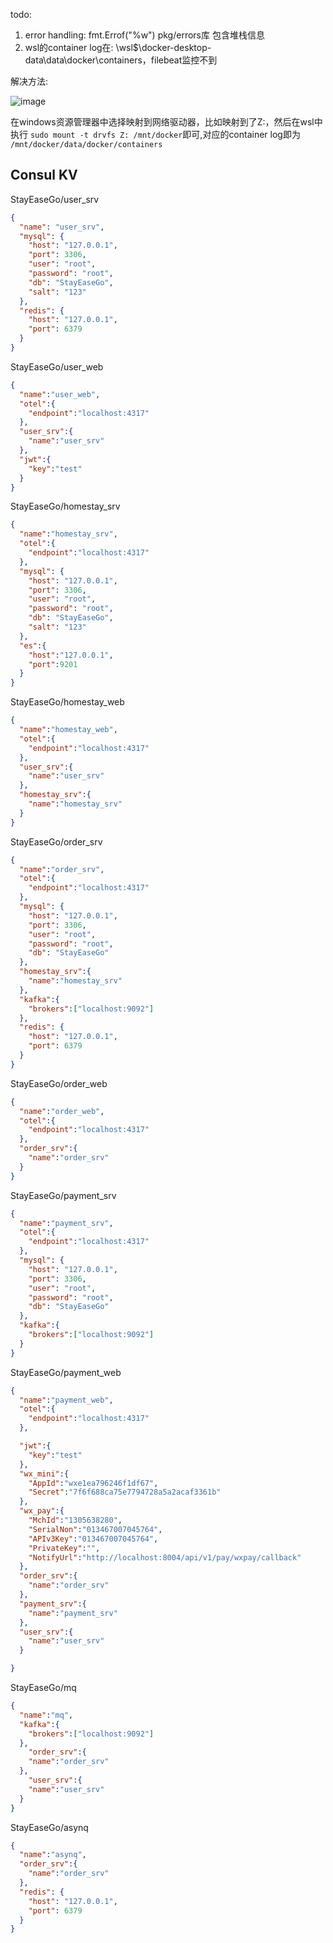 todo:
1. error handling: fmt.Errof("%w")  pkg/errors库 包含堆栈信息
2. wsl的container log在: \\wsl$\docker-desktop-data\data\docker\containers，filebeat监控不到

解决方法: 

  ![image](./images/1.png)

  在windows资源管理器中选择映射到网络驱动器，比如映射到了Z:，然后在wsl中执行 `sudo mount -t drvfs Z: /mnt/docker`即可,对应的container log即为 `/mnt/docker/data/docker/containers`

## Consul KV

StayEaseGo/user_srv
```json
{
  "name": "user_srv",
  "mysql": {
    "host": "127.0.0.1",
    "port": 3306,
    "user": "root",
    "password": "root",
    "db": "StayEaseGo",
    "salt": "123"
  },
  "redis": {
    "host": "127.0.0.1",
    "port": 6379
  }
}
```

StayEaseGo/user_web

```json
{
  "name":"user_web",
  "otel":{
    "endpoint":"localhost:4317"
  },
  "user_srv":{
    "name":"user_srv"
  },
  "jwt":{
    "key":"test"
  }
}
```

StayEaseGo/homestay_srv
```json
{
  "name":"homestay_srv",
  "otel":{
    "endpoint":"localhost:4317"
  },
  "mysql": {
    "host": "127.0.0.1",
    "port": 3306,
    "user": "root",
    "password": "root",
    "db": "StayEaseGo",
    "salt": "123"
  },
  "es":{
    "host":"127.0.0.1",
    "port":9201
  }
}
```

StayEaseGo/homestay_web
```json
{
  "name":"homestay_web",
  "otel":{
    "endpoint":"localhost:4317"
  },
  "user_srv":{
    "name":"user_srv"
  },
  "homestay_srv":{
    "name":"homestay_srv"
  }
}
```

StayEaseGo/order_srv
```json
{
  "name":"order_srv",
  "otel":{
    "endpoint":"localhost:4317"
  },
  "mysql": {
    "host": "127.0.0.1",
    "port": 3306,
    "user": "root",
    "password": "root",
    "db": "StayEaseGo"
  },
  "homestay_srv":{
    "name":"homestay_srv"
  },
  "kafka":{
    "brokers":["localhost:9092"]
  },
  "redis": {
    "host": "127.0.0.1",
    "port": 6379
  }
}
```

StayEaseGo/order_web
```json
{
  "name":"order_web",
  "otel":{
    "endpoint":"localhost:4317"
  },
  "order_srv":{
    "name":"order_srv"
  }
}
```

StayEaseGo/payment_srv
```json
{
  "name":"payment_srv",
  "otel":{
    "endpoint":"localhost:4317"
  },
  "mysql": {
    "host": "127.0.0.1",
    "port": 3306,
    "user": "root",
    "password": "root",
    "db": "StayEaseGo"
  },
  "kafka":{
    "brokers":["localhost:9092"]
  }
}
```

StayEaseGo/payment_web
```json
{
  "name":"payment_web",
  "otel":{
    "endpoint":"localhost:4317"
  },

  "jwt":{
    "key":"test"
  },
  "wx_mini":{
    "AppId":"wxe1ea796246f1df67",
    "Secret":"7f6f688ca75e7794728a5a2acaf3361b"
  },
  "wx_pay":{
    "MchId":"1305638280",
    "SerialNon":"013467007045764",
    "APIv3Key":"013467007045764",
    "PrivateKey":"",
    "NotifyUrl":"http://localhost:8004/api/v1/pay/wxpay/callback"
  },
  "order_srv":{
    "name":"order_srv"
  },
  "payment_srv":{
    "name":"payment_srv"
  },
  "user_srv":{
    "name":"user_srv"
  }

}
```


StayEaseGo/mq
```json
{
  "name":"mq",
  "kafka":{
    "brokers":["localhost:9092"]
  },
    "order_srv":{
    "name":"order_srv"
  },
    "user_srv":{
    "name":"user_srv"
  }
}
```

StayEaseGo/asynq
```json
{
  "name":"asynq",
  "order_srv":{
    "name":"order_srv"
  },
  "redis": {
    "host": "127.0.0.1",
    "port": 6379
  }
}
```